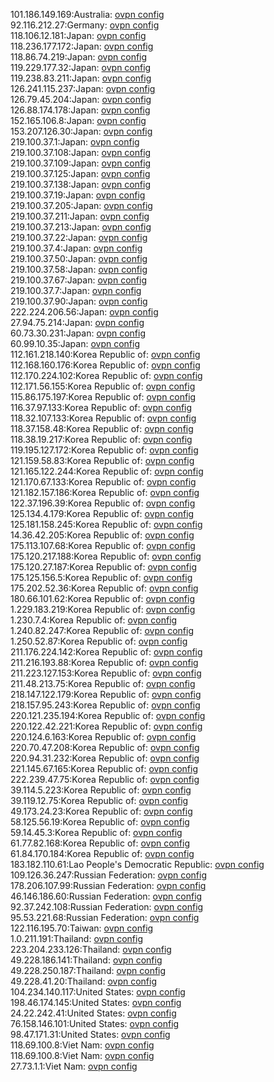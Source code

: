 101.186.149.169:Australia: [ovpn config](vpn/101_186_149_169.ovpn)  
92.116.212.27:Germany: [ovpn config](vpn/92_116_212_27.ovpn)  
118.106.12.181:Japan: [ovpn config](vpn/118_106_12_181.ovpn)  
118.236.177.172:Japan: [ovpn config](vpn/118_236_177_172.ovpn)  
118.86.74.219:Japan: [ovpn config](vpn/118_86_74_219.ovpn)  
119.229.177.32:Japan: [ovpn config](vpn/119_229_177_32.ovpn)  
119.238.83.211:Japan: [ovpn config](vpn/119_238_83_211.ovpn)  
126.241.115.237:Japan: [ovpn config](vpn/126_241_115_237.ovpn)  
126.79.45.204:Japan: [ovpn config](vpn/126_79_45_204.ovpn)  
126.88.174.178:Japan: [ovpn config](vpn/126_88_174_178.ovpn)  
152.165.106.8:Japan: [ovpn config](vpn/152_165_106_8.ovpn)  
153.207.126.30:Japan: [ovpn config](vpn/153_207_126_30.ovpn)  
219.100.37.1:Japan: [ovpn config](vpn/219_100_37_1.ovpn)  
219.100.37.108:Japan: [ovpn config](vpn/219_100_37_108.ovpn)  
219.100.37.109:Japan: [ovpn config](vpn/219_100_37_109.ovpn)  
219.100.37.125:Japan: [ovpn config](vpn/219_100_37_125.ovpn)  
219.100.37.138:Japan: [ovpn config](vpn/219_100_37_138.ovpn)  
219.100.37.19:Japan: [ovpn config](vpn/219_100_37_19.ovpn)  
219.100.37.205:Japan: [ovpn config](vpn/219_100_37_205.ovpn)  
219.100.37.211:Japan: [ovpn config](vpn/219_100_37_211.ovpn)  
219.100.37.213:Japan: [ovpn config](vpn/219_100_37_213.ovpn)  
219.100.37.22:Japan: [ovpn config](vpn/219_100_37_22.ovpn)  
219.100.37.4:Japan: [ovpn config](vpn/219_100_37_4.ovpn)  
219.100.37.50:Japan: [ovpn config](vpn/219_100_37_50.ovpn)  
219.100.37.58:Japan: [ovpn config](vpn/219_100_37_58.ovpn)  
219.100.37.67:Japan: [ovpn config](vpn/219_100_37_67.ovpn)  
219.100.37.7:Japan: [ovpn config](vpn/219_100_37_7.ovpn)  
219.100.37.90:Japan: [ovpn config](vpn/219_100_37_90.ovpn)  
222.224.206.56:Japan: [ovpn config](vpn/222_224_206_56.ovpn)  
27.94.75.214:Japan: [ovpn config](vpn/27_94_75_214.ovpn)  
60.73.30.231:Japan: [ovpn config](vpn/60_73_30_231.ovpn)  
60.99.10.35:Japan: [ovpn config](vpn/60_99_10_35.ovpn)  
112.161.218.140:Korea Republic of: [ovpn config](vpn/112_161_218_140.ovpn)  
112.168.160.176:Korea Republic of: [ovpn config](vpn/112_168_160_176.ovpn)  
112.170.224.102:Korea Republic of: [ovpn config](vpn/112_170_224_102.ovpn)  
112.171.56.155:Korea Republic of: [ovpn config](vpn/112_171_56_155.ovpn)  
115.86.175.197:Korea Republic of: [ovpn config](vpn/115_86_175_197.ovpn)  
116.37.97.133:Korea Republic of: [ovpn config](vpn/116_37_97_133.ovpn)  
118.32.107.133:Korea Republic of: [ovpn config](vpn/118_32_107_133.ovpn)  
118.37.158.48:Korea Republic of: [ovpn config](vpn/118_37_158_48.ovpn)  
118.38.19.217:Korea Republic of: [ovpn config](vpn/118_38_19_217.ovpn)  
119.195.127.172:Korea Republic of: [ovpn config](vpn/119_195_127_172.ovpn)  
121.159.58.83:Korea Republic of: [ovpn config](vpn/121_159_58_83.ovpn)  
121.165.122.244:Korea Republic of: [ovpn config](vpn/121_165_122_244.ovpn)  
121.170.67.133:Korea Republic of: [ovpn config](vpn/121_170_67_133.ovpn)  
121.182.157.186:Korea Republic of: [ovpn config](vpn/121_182_157_186.ovpn)  
122.37.196.39:Korea Republic of: [ovpn config](vpn/122_37_196_39.ovpn)  
125.134.4.179:Korea Republic of: [ovpn config](vpn/125_134_4_179.ovpn)  
125.181.158.245:Korea Republic of: [ovpn config](vpn/125_181_158_245.ovpn)  
14.36.42.205:Korea Republic of: [ovpn config](vpn/14_36_42_205.ovpn)  
175.113.107.68:Korea Republic of: [ovpn config](vpn/175_113_107_68.ovpn)  
175.120.217.188:Korea Republic of: [ovpn config](vpn/175_120_217_188.ovpn)  
175.120.27.187:Korea Republic of: [ovpn config](vpn/175_120_27_187.ovpn)  
175.125.156.5:Korea Republic of: [ovpn config](vpn/175_125_156_5.ovpn)  
175.202.52.36:Korea Republic of: [ovpn config](vpn/175_202_52_36.ovpn)  
180.66.101.62:Korea Republic of: [ovpn config](vpn/180_66_101_62.ovpn)  
1.229.183.219:Korea Republic of: [ovpn config](vpn/1_229_183_219.ovpn)  
1.230.7.4:Korea Republic of: [ovpn config](vpn/1_230_7_4.ovpn)  
1.240.82.247:Korea Republic of: [ovpn config](vpn/1_240_82_247.ovpn)  
1.250.52.87:Korea Republic of: [ovpn config](vpn/1_250_52_87.ovpn)  
211.176.224.142:Korea Republic of: [ovpn config](vpn/211_176_224_142.ovpn)  
211.216.193.88:Korea Republic of: [ovpn config](vpn/211_216_193_88.ovpn)  
211.223.127.153:Korea Republic of: [ovpn config](vpn/211_223_127_153.ovpn)  
211.48.213.75:Korea Republic of: [ovpn config](vpn/211_48_213_75.ovpn)  
218.147.122.179:Korea Republic of: [ovpn config](vpn/218_147_122_179.ovpn)  
218.157.95.243:Korea Republic of: [ovpn config](vpn/218_157_95_243.ovpn)  
220.121.235.194:Korea Republic of: [ovpn config](vpn/220_121_235_194.ovpn)  
220.122.42.221:Korea Republic of: [ovpn config](vpn/220_122_42_221.ovpn)  
220.124.6.163:Korea Republic of: [ovpn config](vpn/220_124_6_163.ovpn)  
220.70.47.208:Korea Republic of: [ovpn config](vpn/220_70_47_208.ovpn)  
220.94.31.232:Korea Republic of: [ovpn config](vpn/220_94_31_232.ovpn)  
221.145.67.165:Korea Republic of: [ovpn config](vpn/221_145_67_165.ovpn)  
222.239.47.75:Korea Republic of: [ovpn config](vpn/222_239_47_75.ovpn)  
39.114.5.223:Korea Republic of: [ovpn config](vpn/39_114_5_223.ovpn)  
39.119.12.75:Korea Republic of: [ovpn config](vpn/39_119_12_75.ovpn)  
49.173.24.23:Korea Republic of: [ovpn config](vpn/49_173_24_23.ovpn)  
58.125.56.19:Korea Republic of: [ovpn config](vpn/58_125_56_19.ovpn)  
59.14.45.3:Korea Republic of: [ovpn config](vpn/59_14_45_3.ovpn)  
61.77.82.168:Korea Republic of: [ovpn config](vpn/61_77_82_168.ovpn)  
61.84.170.184:Korea Republic of: [ovpn config](vpn/61_84_170_184.ovpn)  
183.182.110.61:Lao People's Democratic Republic: [ovpn config](vpn/183_182_110_61.ovpn)  
109.126.36.247:Russian Federation: [ovpn config](vpn/109_126_36_247.ovpn)  
178.206.107.99:Russian Federation: [ovpn config](vpn/178_206_107_99.ovpn)  
46.146.186.60:Russian Federation: [ovpn config](vpn/46_146_186_60.ovpn)  
92.37.242.108:Russian Federation: [ovpn config](vpn/92_37_242_108.ovpn)  
95.53.221.68:Russian Federation: [ovpn config](vpn/95_53_221_68.ovpn)  
122.116.195.70:Taiwan: [ovpn config](vpn/122_116_195_70.ovpn)  
1.0.211.191:Thailand: [ovpn config](vpn/1_0_211_191.ovpn)  
223.204.233.126:Thailand: [ovpn config](vpn/223_204_233_126.ovpn)  
49.228.186.141:Thailand: [ovpn config](vpn/49_228_186_141.ovpn)  
49.228.250.187:Thailand: [ovpn config](vpn/49_228_250_187.ovpn)  
49.228.41.20:Thailand: [ovpn config](vpn/49_228_41_20.ovpn)  
104.234.140.117:United States: [ovpn config](vpn/104_234_140_117.ovpn)  
198.46.174.145:United States: [ovpn config](vpn/198_46_174_145.ovpn)  
24.22.242.41:United States: [ovpn config](vpn/24_22_242_41.ovpn)  
76.158.146.101:United States: [ovpn config](vpn/76_158_146_101.ovpn)  
98.47.171.31:United States: [ovpn config](vpn/98_47_171_31.ovpn)  
118.69.100.8:Viet Nam: [ovpn config](vpn/118_69_100_8.ovpn)  
118.69.100.8:Viet Nam: [ovpn config](vpn/118_69_100_8.ovpn)  
27.73.1.1:Viet Nam: [ovpn config](vpn/27_73_1_1.ovpn)  

